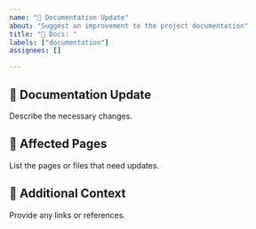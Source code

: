 ```yaml
---
name: "📖 Documentation Update"
about: "Suggest an improvement to the project documentation"
title: "📖 Docs: "
labels: ["documentation"]
assignees: []

---
```


## 📖 Documentation Update
Describe the necessary changes.

## 📌 Affected Pages
List the pages or files that need updates.

## 📌 Additional Context
Provide any links or references.
